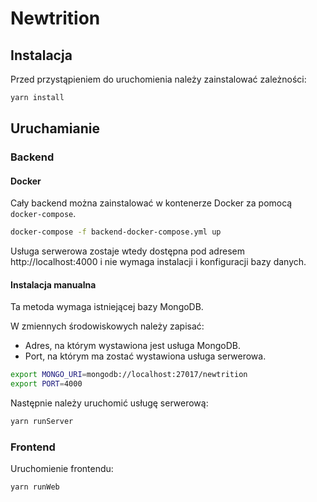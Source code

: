 # Newtrition

## Instalacja
Przed przystąpieniem do uruchomienia należy zainstalować zależności:
```bash
yarn install
```

## Uruchamianie

### Backend

#### Docker
Cały backend można zainstalować w kontenerze Docker za pomocą `docker-compose`.

```bash
docker-compose -f backend-docker-compose.yml up
```

Usługa serwerowa zostaje wtedy dostępna pod adresem http://localhost:4000 i nie wymaga instalacji i konfiguracji bazy danych.

#### Instalacja manualna
Ta metoda wymaga istniejącej bazy MongoDB.

W zmiennych środowiskowych należy zapisać:
- Adres, na którym wystawiona jest usługa MongoDB.
- Port, na którym ma zostać wystawiona usługa serwerowa.

```bash
export MONGO_URI=mongodb://localhost:27017/newtrition
export PORT=4000
```

Następnie należy uruchomić usługę serwerową:
```bash
yarn runServer
```


### Frontend
Uruchomienie frontendu:
```bash
yarn runWeb
```